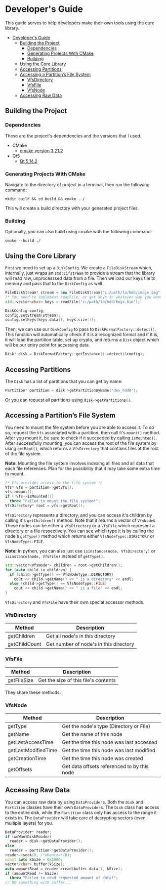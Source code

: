 # Developer's Guide
This guide serves to help developers make their own tools using the core library.
- [Developer's Guide](#developers-guide)
  - [Building the Project](#building-the-project)
    - [Dependencies](#dependencies)
    - [Generating Projects With CMake](#generating-projects-with-cmake)
    - [Building](#building)
  - [Using the Core Library](#using-the-core-library)
  - [Accessing Partitions](#accessing-partitions)
  - [Accessing a Partition’s File System](#accessing-a-partitions-file-system)
    - [VfsDirectory](#vfsdirectory)
    - [VfsFile](#vfsfile)
    - [VfsNode](#vfsnode)
  - [Accessing Raw Data](#accessing-raw-data)

## Building the Project
### Dependencies
These are the project's dependencies and the versions that I used. 
- CMake
  - [cmake version 3.21.2](https://github.com/Kitware/CMake/releases/tag/v3.21.2)
- Qt5 
  - [Qt 5.14.2](https://download.qt.io/archive/qt/5.14/5.14.2/)

### Generating Projects With CMake
Navigate to the directory of project in a terminal, then run the following command:

`mkdir build && cd build && cmake ../`

This will create a build directory with your generated project files.

### Building
Optionally, you can also build using cmake with the following command:

`cmake --build ./`

## Using the Core Library
First we need to set up a `DiskConfig`. We create a `FileDiskStream` which, internally, just wraps an `std::ifstream` to provide a stream that the library will read raw, unprocesssed data from a file. Then we load our keys file to memory and pass that to the `DiskConfig` as well.
```cpp
FileDiskStream* stream = new FileDiskStream("c:/path/to/hdd/image.img");
/* You need to implement readFile, or get keys in whatever way you want to. */
std::vector<char> keys = readFile("c:/path/to/hdd/keys.bin");

DiskConfig config;
config.setStream(stream);
config.setKeys(keys.data(), keys.size());
```

Then, we can use our `DiskConfig` to pass to `DiskFormatFactory::detect()`. This function will automatically check if it is a recognized format and if it is, it will load the partition table, set up crypto, and returns a `Disk` object which will be our entry point for accessing data.
```cpp
Disk* disk = DiskFormatFactory::getInstance()->detect(&config);
```

## Accessing Partitions
The `Disk` has a list of partitions that you can get by name:
```cpp
Partition* partition = disk->getPartitionByName("dev_hdd0");
```

Or you can request all partitions using `disk->getPartitions()`.

## Accessing a Partition’s File System
You need to mount the file system before you are able to access it. To do so, request the `Vfs` associated with a partition, then call it's `mount()` method. After you mount it, be sure to check if it succeeded by calling `isMounted()`. After successfully mounting, you can access the root of the file system by using `getRoot()`, which returns a `VfsDirectory` that contains files at the root of the file system.

**Note:** Mounting the file system involves indexing all files and all data that each file references. Plan for the possibility that it may take some extra time to mount.
```cpp
/* Vfs provides access to the file system */
Vfs* vfs = partition->getVfs();
vfs->mount();
if (!vfs->isMounted())
  throw "Failed to mount the file system!";
VfsDirectory* root = vfs->getRoot();
```

`VfsDirectory` represents a directory, and you can access it's children by calling it's `getChildren()` method. Note that it returns a vector of `VfsNode`s. These nodes can be either a `VfsDirectory` or a `VfsFile` which represent a directory or a file respectively. You can see which type it is by calling the node's `getType()` method which returns either `VfsNodeType::DIRECTORY` or `VfsNodeType::FILE`.

**Note:** In python, you can also just use `isinstance(node, VfsDirectory)` or `isinstance(node, VfsFile)` instead of `getType()`.
```cpp
std::vector<VfsNode*> children = root->getChildren();
for (auto child in children) {
  if (child->getType() == VfsNodeType::DIRECTORY)
    cout << child->getName() << " is a directory" << endl;
  else (child->getType() == VfsNodeType::FILE)
    cout << child->getName() << " is a file" << endl;
}
```


`VfsDirectory` and `VfsFile` have their own special accessor methods.
### VfsDirectory
|Method|Description|
|------|-----------|
|getChildren|Get all node's in this directory|
|getChildCount|Get number of node's in this directory|

### VfsFile
|Method|Description|
|------|-----------|
|getFileSize|Get the size of this file's contents|

They share these methods:
### VfsNode
|Method|Description|
|------|-----------|
|getType|Get the node's type (Directory or File)|
|getName|Get the name of this node|
|getLastAccessTime|Get the time this node was last accessed|
|getLastModifiedTime|Get the time this node was last modified|
|getCreationTime|Get the time this node was created|
|getOffsets|Get data offsets referenced to by this node|

## Accessing Raw Data
You can access raw data by using `DataProvider`s. Both the `Disk` and `Partition` classes have their own `DataProvider`s. The `Disk` class has access to the entire disk, while the `Partition` class only has access to the range it exists in. The `DataProvider` will take care of decrypting sectors (even multiple layers) for you.
```cpp
DataProvider* reader;
if (weWantDiskReader)
  reader = disk->getDataProvider();
else
  reader = partition->getDataProvider();
reader->seek(0, /*whence=*/0);
const auto kSize = 0x1000;
vector<char> buffer(kSize);
auto amountRead = reader->read(buffer.data(), kSize);
if (amountRead != kSize)
  throw "Failed to read requested amount of data!";
// Do something with buffer...
```
